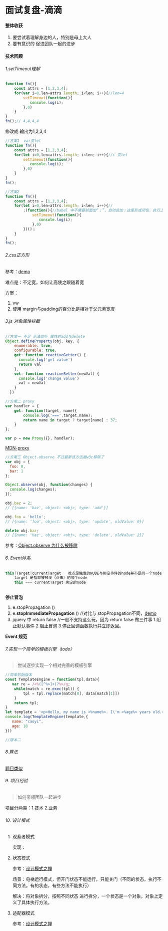 # 面试复盘-滴滴

#### 整体收获

1. 要尝试着理解身边的人，特别是母上大人
2. 要有意识的 促进团队一起的进步

#### 技术回顾

###### 1.setTimeout理解

```javascript 
function fn(){
    const attrs = [1,2,3,4];
    for(var i=0,len=attrs.length; i<len; i++){//len=4
        setTimeout(function(){
           console.log(i); 
        },0)
    }
}
fn();// 4,4,4,4
```

修改成 输出为1,2,3,4

```javascript
//方案1  var变let
function fn(){
    const attrs = [1,2,3,4];
    for(let i=0,len=attrs.length; i<len; i++){//i 变let
        setTimeout(function(){
           console.log(i); 
        },0)
    }
}
fn();
```

```javascript
//方案2 
function fn(){
    const attrs = [1,2,3,4];
    for(let i=0,len=attrs.length; i<len; i++){//
        ;(function(){//babel 中不需要前面加“；”，自动会加；这里形成闭包，执行上下文的概念
            setTimeout(function(){
               console.log(i); 
            },0) 
        })()；
    }
}
fn();
```



###### 2.css正方形

参考：[demo](https://codepen.io/youzaiyouzai666/pen/EdaPyQ)

难点是：不定宽，如何让高使之跟随着宽

方案：

1. vw
2. 使用 margin与padding的百分比是相对于父元素宽度



###### 3.js 对象属性拦截

```javascript
//方案一 不足 无法监听 属性的add与delete
Object.defineProperty(obj, key, {
    enumerable: true,
    configurable: true,
    get: function reactiveGetter() {
      console.log('get value')
      return val
    },
    set: function reactiveSetter(newVal) {
      console.log('change value')
      val = newVal
    }
  })
```

```javascript
//方案二 proxy 
var handler = {
    get: function(target, name){
	    console.log('===',target,name);
        return name in target ? target[name] : 37;
    }
};

var p = new Proxy({}, handler);
```

[MDN-proxy](https://developer.mozilla.org/zh-CN/docs/Web/JavaScript/Reference/Global_Objects/Proxy)

```javascript
//方案三 Object.observe 不过最新该方法被w3c移除了
var obj = {
  foo: 0,
  bar: 1
};

Object.observe(obj, function(changes) {
  console.log(changes);
});

obj.baz = 2;
// [{name: 'baz', object: <obj>, type: 'add'}]

obj.foo = 'hello';
// [{name: 'foo', object: <obj>, type: 'update', oldValue: 0}]

delete obj.baz;
// [{name: 'baz', object: <obj>, type: 'delete', oldValue: 2}]
```

参考：[Object.observe 为什么被移除](https://github.com/luokuning/blogs/issues/1)



###### 6. Event体系

```javascript
this|Target|currentTarget   难点是触发的NODE与绑定事件的node并不是同一个node
	target 是指向被触发（点击）的那个node
	this === currentTarget 绑定的node
    
```

**停止冒泡**

1.  e.stopPropagation ()
2.  e.**stopImmediatePropagation** ()  //对比与 stopPropagation不同，[demo](https://codepen.io/youzaiyouzai666/pen/YJPqMV)
3.  jquery 中 return false  //一般不支持这么玩，因为 return false 做三件事 1.阻止默认事件 2.阻止冒泡 3.停止回调函数执行并立即返回。

 

**Event 规范**



###### 7.实现一个简单的模板引擎（todo）

> 尝试逐步实现一个相对完善的模板引擎



```javascript
//简单初始版本
const TemplateEngine = function(tpl,data){
   var re = /<%([^%>]+)?%>/g;
    while(match = re.exec(tpl)) {
        tpl = tpl.replace(match[0], data[match[1]])
    }
    return tpl;
}
let template = '<p>Hello, my name is <%name%>. I\'m <%age%> years old.</p>';
console.log(TemplateEngine(template,{
   name: "caoyi",
   age: 18
}))
```

```javascript
//版本二

```



###### 8.算法

[题目类似](https://github.com/youzaiyouzai666/blog/blob/master/%E7%9F%A5%E8%AF%86%E4%BD%93%E7%B3%BB%E6%A2%B3%E7%90%86/%E7%AE%97%E6%B3%95%E6%A2%B3%E7%90%86.md#%E4%BE%8B%E5%AD%90)



###### 9. 项目经验

> 如何带领团队一起进步

项目分两类：1.技术   2.业务



###### 10. 设计模式

1. 观察者模式

   实现：

2. 状态模式

   参考：[设计模式之禅](https://www.kancloud.cn/sstd521/design/193606)

   场景：电梯运行模式，但开门状态不能运行，只能关门（不同的状态，执行不同方法。有的状态，有些方法不能执行）

   解决：将对象拆分，按照不同状态 进行拆分，一个状态是一个对象，对象上定义了具体执行方法。

3. 适配器模式

   参考：[设计模式之禅](https://www.kancloud.cn/sstd521/design/193572)